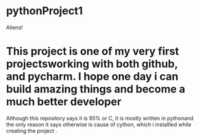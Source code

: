 # pythonProject1
Aliens!
# This project is one of my very first projectsworking with both github, and pycharm. I hope one day i can build amazing things and become a much better developer
Although this repository says it is 95% or C, it is mostly written in pythonand the only reason it says otherwise is cause of cython, which i installled while creating the project .
